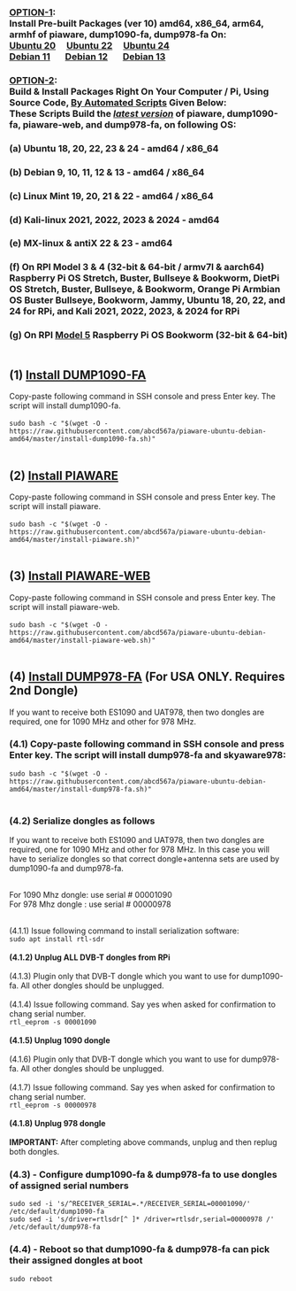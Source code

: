 ### <ins>OPTION-1</ins>: </br>Install Pre-built Packages (ver 10) amd64, x86_64, arm64, armhf of piaware, dump1090-fa, dump978-fa On: </br> [Ubuntu 20](https://github.com/abcd567a/ubuntu20/blob/master/README.md) &nbsp; &nbsp; [Ubuntu 22](https://github.com/abcd567a/ubuntu22/blob/master/README.md) &nbsp; &nbsp; [Ubuntu 24](https://github.com/abcd567a/ubuntu24/blob/master/README.md) </br> [Debian 11](https://github.com/abcd567a/debian11/blob/master/README.md) &nbsp; &nbsp; &nbsp; [Debian 12](https://github.com/abcd567a/debian12/blob/master/README.md) &nbsp; &nbsp; &nbsp; [Debian 13](https://github.com/abcd567a/debian13/blob/master/README.md)
### <ins>OPTION-2</ins>: </br>Build & Install Packages Right On Your Computer / Pi, Using Source Code, <ins>By Automated Scripts</ins> Given Below:</br> These Scripts Build the <ins>_latest version_</ins> of piaware, dump1090-fa, piaware-web, and dump978-fa, on following OS: </br>

### (a) Ubuntu 18, 20, 22, 23 & 24 - amd64 / x86_64  
### (b) Debian 9, 10, 11, 12 & 13 - amd64 / x86_64  
### (c) Linux Mint 19, 20, 21 & 22 - amd64 / x86_64  
### (d) Kali-linux 2021, 2022, 2023 & 2024 - amd64  
### (e) MX-linux & antiX 22 & 23 - amd64  
### (f) On RPI Model 3 & 4 (32-bit & 64-bit / armv7l & aarch64) Raspberry Pi OS Stretch, Buster, Bullseye & Bookworm, DietPi OS Stretch, Buster, Bullseye, & Bookworm, Orange Pi Armbian OS Buster  Bullseye, Bookworm, Jammy, Ubuntu 18, 20, 22, and 24 for RPi, and Kali 2021, 2022, 2023, & 2024 for RPi 
### (g) On RPI <ins>Model 5</ins> Raspberry Pi OS Bookworm (32-bit & 64-bit) </br></br>

## (1) <ins>Install DUMP1090-FA</ins>

Copy-paste following command in SSH console and press Enter key. The script will install dump1090-fa. </br></br>
`sudo bash -c "$(wget -O - https://raw.githubusercontent.com/abcd567a/piaware-ubuntu-debian-amd64/master/install-dump1090-fa.sh)" `</br></br>


## (2) <ins>Install PIAWARE</ins> 
Copy-paste following command in SSH console and press Enter key. The script will install piaware. </br></br>
`sudo bash -c "$(wget -O - https://raw.githubusercontent.com/abcd567a/piaware-ubuntu-debian-amd64/master/install-piaware.sh)" `</br></br>

## (3) <ins>Install PIAWARE-WEB</ins>
Copy-paste following command in SSH console and press Enter key. The script will install piaware-web. </br></br>
`sudo bash -c "$(wget -O - https://raw.githubusercontent.com/abcd567a/piaware-ubuntu-debian-amd64/master/install-piaware-web.sh)" `</br></br>


## (4) <ins>Install DUMP978-FA</ins> (For USA ONLY. Requires 2nd Dongle)
If you want to receive both ES1090 and UAT978, then two dongles are required, one for 1090 MHz and other for 978 MHz. </br>
### (4.1) Copy-paste following command in SSH console and press Enter key. The script will install dump978-fa and skyaware978: </br>
`sudo bash -c "$(wget -O - https://raw.githubusercontent.com/abcd567a/piaware-ubuntu-debian-amd64/master/install-dump978-fa.sh)" `</br></br>

### (4.2) Serialize dongles as follows </br>
If you want to receive both ES1090 and UAT978, then two dongles are required, one for 1090 MHz and other for 978 MHz. In this case you will have to serialize dongles so that correct dongle+antenna sets are used by dump1090-fa and dump978-fa. </br></br>

For 1090 Mhz dongle: use serial # 00001090 </br>
For 978 Mhz dongle : use serial # 00000978 </br></br>


(4.1.1) Issue following command to install serialization software: </br>
`sudo apt install rtl-sdr` </br></br>
**(4.1.2) Unplug ALL DVB-T dongles from RPi** </br></br>
(4.1.3) Plugin only that DVB-T dongle which you want to use for dump1090-fa. All other dongles should be unplugged. </br></br>
(4.1.4) Issue following command. Say yes when asked for confirmation to chang serial number. </br>
`rtl_eeprom -s 00001090` </br></br>
**(4.1.5) Unplug 1090 dongle** </br></br>
(4.1.6) Plugin only that DVB-T dongle which you want to use for dump978-fa. All other dongles should be unplugged. </br></br>
(4.1.7) Issue following command. Say yes when asked for confirmation to chang serial number. </br>
`rtl_eeprom -s 00000978` </br></br>
**(4.1.8) Unplug 978 dongle** </br></br>
**IMPORTANT:** After completing above commands, unplug and then replug both dongles. </br>

### (4.3) - Configure dump1090-fa & dump978-fa to use dongles of assigned serial numbers </br>
```
sudo sed -i 's/^RECEIVER_SERIAL=.*/RECEIVER_SERIAL=00001090/' /etc/default/dump1090-fa  
sudo sed -i 's/driver=rtlsdr[^ ]* /driver=rtlsdr,serial=00000978 /' /etc/default/dump978-fa  
```

### (4.4) - Reboot so that dump1090-fa & dump978-fa can pick their assigned dongles at boot </br>

`sudo reboot `   </br>



